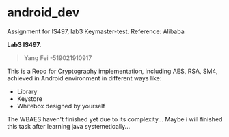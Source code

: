 # android_dev
Assignment for IS497, lab3 Keymaster-test. Reference: Alibaba

**Lab3 IS497.**
> Yang Fei -519021910917

This is a Repo for Cryptography implementation, including AES, RSA, SM4, achieved in Android environment in different ways like: 
- Library
- Keystore
- Whitebox designed by yourself

The WBAES haven't finished yet due to its complexity...
Maybe i will finished this task after learning java systemetically...
